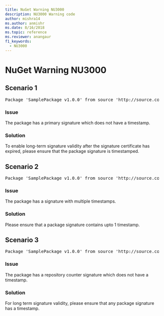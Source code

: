 ```yaml
---
title: NuGet Warning NU3000
description: NU3000 Warning code
author: mishra14
ms.author: anmishr
ms.date: 8/16/2018
ms.topic: reference
ms.reviewer: anangaur
f1_keywords: 
  - NU3000
---
```


# NuGet Warning NU3000

## Scenario 1

<pre>Package 'SamplePackage v1.0.0' from source 'http://source.com/index.json': The primary signature does not have a timestamp.</pre>

### Issue

The package has a primary signature which does not have a timestamp.


### Solution

To enable long-term signature validity after the signature certificate has expired, please ensure that the package signature is timestamped.



## Scenario 2

<pre>Package 'SamplePackage v1.0.0' from source 'http://source.com/index.json': Multiple timestamps are not accepted.</pre>

### Issue

The package has a signature with multiple timestamps.


### Solution

Please ensure that a package signature contains upto 1 timestamp.



## Scenario 3

<pre>Package 'SamplePackage v1.0.0' from source 'http://source.com/index.json': The repository countersignature does not have a timestamp.</pre>

### Issue

The package has a repository counter signature which does not have a timestamp.


### Solution

For long term signature validity, please ensure that any package signature has a timestamp.


